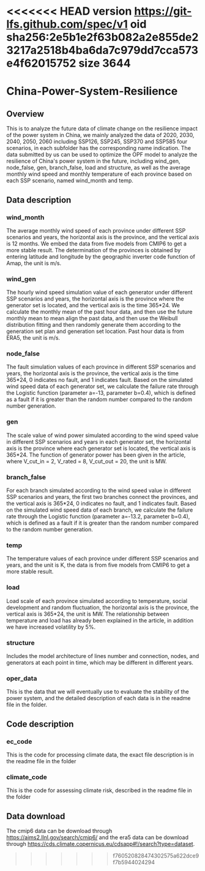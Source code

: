 <<<<<<< HEAD
version https://git-lfs.github.com/spec/v1
oid sha256:2e5b1e2f63b082a2e855de23217a2518b4ba6da7c979dd7cca573e4f62015752
size 3644
=======
# China-Power-System-Resilience
## Overview
This is to analyze the future data of climate change on the resilience impact of the power system in China, we mainly analyzed the data of 2020, 2030, 2040, 2050, 2060 including SSP126, SSP245, SSP370 and SSP585 four scenarios, in each subfolder has the corresponding name indication. The data submitted by us can be used to optimize the OPF model to analyze the resilience of China's power system in the future, including wind_gen, node_false, gen, branch_false, load and structure, as well as the average monthly wind speed and monthly temperature of each province based on each SSP scenario, named wind_month and temp.
## Data description
### wind_month
The average monthly wind speed of each province under different SSP scenarios and years, the horizontal axis is the province, and the vertical axis is 12 months. We embed the data from five models from CMIP6 to get a more stable result. The determination of the provinces is obtained by entering latitude and longitude by the geographic inverter code function of Amap, the unit is m/s.
### wind_gen
The hourly wind speed simulation value of each generator under different SSP scenarios and years, the horizontal axis is the province where the generator set is located, and the vertical axis is the time 365*24. We calculate the monthly mean of the past hour data, and then use the future monthly mean to mean align the past data, and then use the Weibull distribution fitting and then randomly generate them according to the generation set plan and generation set location. Past hour data is from ERA5, the unit is m/s.
### node_false
The fault simulation values of each province in different SSP scenarios and years, the horizontal axis is the province, the vertical axis is the time 365*24, 0 indicates no fault, and 1 indicates fault. Based on the simulated wind speed data of each generator set, we calculate the failure rate through the Logistic function (parameter a=-13, parameter b=0.4), which is defined as a fault if it is greater than the random number compared to the random number generation.
### gen
The scale value of wind power simulated according to the wind speed value in different SSP scenarios and years in each generator set, the horizontal axis is the province where each generator set is located, the vertical axis is 365*24. The function of generator power has been given in the article, where V_cut_in = 2, V_rated = 8, V_cut_out = 20, the unit is MW.
### branch_false
For each branch simulated according to the wind speed value in different SSP scenarios and years, the first two branches connect the provinces, and the vertical axis is 365*24, 0 indicates no fault, and 1 indicates fault. Based on the simulated wind speed data of each branch, we calculate the failure rate through the Logistic function (parameter a=-13.2, parameter b=0.4), which is defined as a fault if it is greater than the random number compared to the random number generation.
### temp
The temperature values of each province under different SSP scenarios and years, and the unit is K, the data is from five models from CMIP6 to get a more stable result.
### load
Load scale of each province simulated according to temperature, social development and random fluctuation, the horizontal axis is the province, the vertical axis is 365*24, the unit is MW. The relationship between temperature and load has already been explained in the article, in addition we have increased volatility by 5%.
### structure
Includes the model architecture of lines number and connection, nodes, and generators at each point in time, which may be different in different years.
### oper_data
This is the data that we will eventually use to evaluate the stability of the power system, and the detailed description of each data is in the readme file in the folder.
## Code description
### ec_code
This is the code for processing climate data, the exact file description is in the readme file in the folder
### climate_code
This is the code for assessing climate risk, described in the readme file in the folder
## Data download
The cmip6 data can be download through https://aims2.llnl.gov/search/cmip6/ and the era5 data can be download through https://cds.climate.copernicus.eu/cdsapp#!/search?type=dataset.
>>>>>>> f760520828474302575a622dce9f7b5944024294
